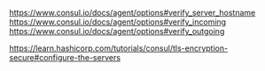 https://www.consul.io/docs/agent/options#verify_server_hostname
https://www.consul.io/docs/agent/options#verify_incoming
https://www.consul.io/docs/agent/options#verify_outgoing

https://learn.hashicorp.com/tutorials/consul/tls-encryption-secure#configure-the-servers